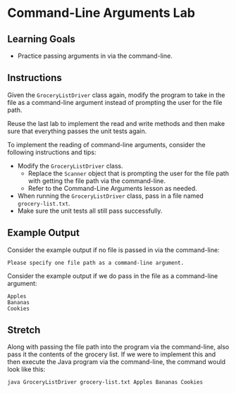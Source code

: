 # Command-Line Arguments Lab

## Learning Goals

- Practice passing arguments in via the command-line.

## Instructions

Given the `GroceryListDriver` class again, modify the program to take in the
file as a command-line argument instead of prompting the user for the file path.

Reuse the last lab to implement the read and write methods and then make sure
that everything passes the unit tests again.

To implement the reading of command-line arguments, consider the following
instructions and tips:

- Modify the `GroceryListDriver` class.
  - Replace the `Scanner` object that is prompting the user for the file path
    with getting the file path via the command-line.
  - Refer to the Command-Line Arguments lesson as needed.
- When running the `GroceryListDriver` class, pass in a file named
  `grocery-list.txt`.
- Make sure the unit tests all still pass successfully.

## Example Output

Consider the example output if no file is passed in via the command-line:

```text
Please specify one file path as a command-line argument.
```

Consider the example output if we do pass in the file as a command-line
argument:

```text
Apples
Bananas
Cookies

```

## Stretch

Along with passing the file path into the program via the command-line, also
pass it the contents of the grocery list. If we were to implement this and then
execute the Java program via the command-line, the command would look like this:

```text
java GroceryListDriver grocery-list.txt Apples Bananas Cookies
```
